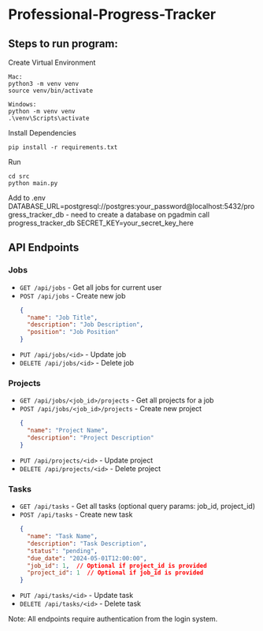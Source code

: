 # Professional-Progress-Tracker

## Steps to run program:

Create Virtual Environment

    Mac:
    python3 -m venv venv
    source venv/bin/activate

    Windows:
    python -m venv venv
    .\venv\Scripts\activate

Install Dependencies

    pip install -r requirements.txt

Run

    cd src
    python main.py

Add to .env
    DATABASE_URL=postgresql://postgres:your_password@localhost:5432/progress_tracker_db
        - need to create a database on pgadmin call progress_tracker_db
    SECRET_KEY=your_secret_key_here

## API Endpoints

### Jobs
- `GET /api/jobs` - Get all jobs for current user
- `POST /api/jobs` - Create new job
  ```json
  {
    "name": "Job Title",
    "description": "Job Description",
    "position": "Job Position"
  }
  ```
- `PUT /api/jobs/<id>` - Update job
- `DELETE /api/jobs/<id>` - Delete job

### Projects
- `GET /api/jobs/<job_id>/projects` - Get all projects for a job
- `POST /api/jobs/<job_id>/projects` - Create new project
  ```json
  {
    "name": "Project Name",
    "description": "Project Description"
  }
  ```
- `PUT /api/projects/<id>` - Update project
- `DELETE /api/projects/<id>` - Delete project

### Tasks
- `GET /api/tasks` - Get all tasks (optional query params: job_id, project_id)
- `POST /api/tasks` - Create new task
  ```json
  {
    "name": "Task Name",
    "description": "Task Description",
    "status": "pending",
    "due_date": "2024-05-01T12:00:00",
    "job_id": 1,  // Optional if project_id is provided
    "project_id": 1  // Optional if job_id is provided
  }
  ```
- `PUT /api/tasks/<id>` - Update task
- `DELETE /api/tasks/<id>` - Delete task

Note: All endpoints require authentication from the login system.
